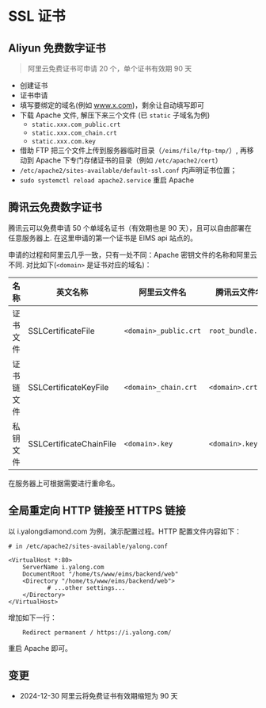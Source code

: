 # SSL 证书

Aliyun 免费数字证书
---------------------------------------------------------------------------

> 阿里云免费证书可申请 20 个，单个证书有效期 90 天

- 创建证书
- 证书申请
- 填写要绑定的域名(例如 www.x.com)，剩余让自动填写即可
- 下载 Apache 文件, 解压下来三个文件 (已 `static` 子域名为例)
    - `static.xxx.com_public.crt`
    - `static.xxx.com_chain.crt`
    - `static.xxx.com.key`
- 借助 FTP 把三个文件上传到服务器临时目录（`/eims/file/ftp-tmp/`）, 再移动到 Apache 下专门存储证书的目录（例如 `/etc/apache2/cert`）
- `/etc/apache2/sites-available/default-ssl.conf` 内声明证书位置；
- `sudo systemctl reload apache2.service` 重启 Apache

腾讯云免费数字证书
---------------------------------------------------------------------------
腾讯云可以免费申请 50 个单域名证书（有效期也是 90 天），且可以自由部署在任意服务器上. 在这里申请的第一个证书是 EIMS api 站点的。

申请的过程和阿里云几乎一致，只有一处不同：Apache 密钥文件的名称和阿里云不同. 对比如下(`<domain>` 是证书对应的域名)：

名称        | 英文名称                  | 阿里云文件名          | 腾讯云文件名
------------|---------------------------|-----------------------|--------------------
证书文件    | SSLCertificateFile        | `<domain>_public.crt` | `root_bundle.crt`
证书链文件  | SSLCertificateKeyFile     | `<domain>_chain.crt`  | `<domain>.crt`
私钥文件    | SSLCertificateChainFile   | `<domain>.key`        | `<domain>.key`

在服务器上可根据需要进行重命名。

全局重定向 HTTP 链接至 HTTPS 链接
---------------------------------------------------------------------------
以 i.yalongdiamond.com 为例，演示配置过程。HTTP 配置文件内容如下：

```
# in /etc/apache2/sites-available/yalong.conf

<VirtualHost *:80>
    ServerName i.yalong.com
    DocumentRoot "/home/ts/www/eims/backend/web"
    <Directory "/home/ts/www/eims/backend/web">
           # ...other settings...
    </Directory>
</VirtualHost>
```

增加如下一行：
```
    Redirect permanent / https://i.yalong.com/
```

重启 Apache 即可。

变更
--------------------------------------------------------------------------
- 2024-12-30 阿里云将免费证书有效期缩短为 90 天
